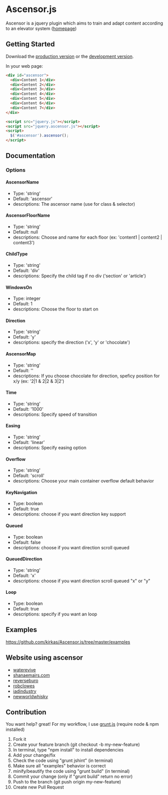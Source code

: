 # Ascensor.js

Ascensor is a jquery plugin which aims to train and adapt content according to an elevator system ([homepage](http://kirkas.ch/ascensor))

## Getting Started
Download the [production version][min] or the [development version][max].

[max]: https://raw.github.com/kirkas/Ascensor.js/master/dist/jquery.ascensor.js
[min]: https://raw.github.com/kirkas/Ascensor.js/master/dist/jquery.ascensor.min.js

In your web page:

```html
<div id="ascensor">
  <div>Content 1</div>
  <div>Content 2</div>
  <div>Content 3</div>
  <div>Content 4</div>
  <div>Content 5</div>
  <div>Content 6</div>  
  <div>Content 7</div>
</div>

<script src="jquery.js"></script>
<script src="jquery.ascensor.js"></script>
<script>
  $('#ascensor').ascensor();
</script>
```

## Documentation

### Options

#### AscensorName
- Type: 'string'
- Default: 'ascensor'
- descriptions: The ascensor name (use for class & selector)

#### AscensorFloorName
- Type: 'string'
- Default: null
- descriptions: Choose and name for each floor (ex: 'content1 | content2 | content3')

#### ChildType
- Type: 'string'
- Default: 'div'
- descriptions: Specify the child tag if no div ('section' or 'article')

#### WindowsOn
- Type: integer
- Default: 1
- descriptions: Choose the floor to start on

#### Direction
- Type: 'string'
- Default: 'y'
- descriptions: specify the direction ('x', 'y' or 'chocolate')

#### AscensorMap
- Type: 'string'
- Default: ''
- descriptions: If you choose chocolate for direction, speficy position for x/y (ex: '2|1 & 2|2 & 3|2')

#### Time
- Type: 'string'
- Default: '1000'
- descriptions: Specify speed of transition

#### Easing
- Type: 'string'
- Default: 'linear'
- descriptions: Specify easing option

#### Overflow
- Type: 'string'
- Default: 'scroll'
- descriptions: Choose your main container overflow default behavior

#### KeyNavigation
- Type: boolean
- Default: true
- descriptions: choose if you want direction key support

#### Queued
- Type: boolean
- Default: false
- descriptions: choose if you want direction scroll queued

#### QueuedDirection
- Type: 'string'
- Default: 'x'
- descriptions: choose if you want direction scroll queued "x" or "y"

#### Loop
- Type: boolean
- Default: true
- descriptions: specify if you want an loop


## Examples
https://github.com/kirkas/Ascensor.js/tree/master/examples

## Website using ascensor
- [waterevive](http://www.waterevive.com)
- [shanaemairs.com](http://shanaemairs.com/)
- [reverseburo](http://reverseburo.com/)
- [robclowes](http://www.robclowes.com/)
- [iadindustry](http://iadindustry.se/)
- [newworldwhisky](http://newworldwhisky.com.au/)

## Contribution

You want help? great!
For my workflow, I use [grunt.js](http://gruntjs.com/) (require node & npm installed)

1. Fork it
2. Create your feature branch (git checkout -b my-new-feature)
3. In terminal, type "npm install" to install dependencies
4. Add your change/fix
5. Check the code using "grunt jshint" (in terminal)
6. Make sure all "examples" behavior is correct 
7. minify/beautify the code using "grunt build" (in terminal)
8. Commit your change (only if "grunt build" return no error)
9. Push to the branch (git push origin my-new-feature)
10. Create new Pull Request

